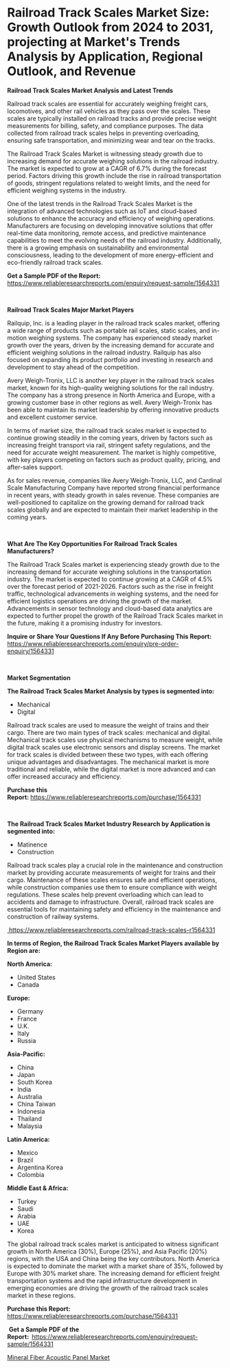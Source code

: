 <p><h1>Railroad Track Scales Market Size: Growth Outlook from 2024 to 2031, projecting at Market's Trends Analysis by Application, Regional Outlook, and Revenue</h1></p><p><strong>Railroad Track Scales Market Analysis and Latest Trends</strong></p>
<p><p>Railroad track scales are essential for accurately weighing freight cars, locomotives, and other rail vehicles as they pass over the scales. These scales are typically installed on railroad tracks and provide precise weight measurements for billing, safety, and compliance purposes. The data collected from railroad track scales helps in preventing overloading, ensuring safe transportation, and minimizing wear and tear on the tracks.</p><p>The Railroad Track Scales Market is witnessing steady growth due to increasing demand for accurate weighing solutions in the railroad industry. The market is expected to grow at a CAGR of 6.7% during the forecast period. Factors driving this growth include the rise in railroad transportation of goods, stringent regulations related to weight limits, and the need for efficient weighing systems in the industry.</p><p>One of the latest trends in the Railroad Track Scales Market is the integration of advanced technologies such as IoT and cloud-based solutions to enhance the accuracy and efficiency of weighing operations. Manufacturers are focusing on developing innovative solutions that offer real-time data monitoring, remote access, and predictive maintenance capabilities to meet the evolving needs of the railroad industry. Additionally, there is a growing emphasis on sustainability and environmental consciousness, leading to the development of more energy-efficient and eco-friendly railroad track scales.</p></p>
<p><strong>Get a Sample PDF of the Report:&nbsp;</strong> <a href="https://www.reliableresearchreports.com/enquiry/request-sample/1564331">https://www.reliableresearchreports.com/enquiry/request-sample/1564331</a></p>
<p>&nbsp;</p>
<p><strong>Railroad Track Scales Major Market Players</strong></p>
<p><p>Railquip, Inc. is a leading player in the railroad track scales market, offering a wide range of products such as portable rail scales, static scales, and in-motion weighing systems. The company has experienced steady market growth over the years, driven by the increasing demand for accurate and efficient weighing solutions in the railroad industry. Railquip has also focused on expanding its product portfolio and investing in research and development to stay ahead of the competition.</p><p>Avery Weigh-Tronix, LLC is another key player in the railroad track scales market, known for its high-quality weighing solutions for the rail industry. The company has a strong presence in North America and Europe, with a growing customer base in other regions as well. Avery Weigh-Tronix has been able to maintain its market leadership by offering innovative products and excellent customer service.</p><p>In terms of market size, the railroad track scales market is expected to continue growing steadily in the coming years, driven by factors such as increasing freight transport via rail, stringent safety regulations, and the need for accurate weight measurement. The market is highly competitive, with key players competing on factors such as product quality, pricing, and after-sales support.</p><p>As for sales revenue, companies like Avery Weigh-Tronix, LLC, and Cardinal Scale Manufacturing Company have reported strong financial performance in recent years, with steady growth in sales revenue. These companies are well-positioned to capitalize on the growing demand for railroad track scales globally and are expected to maintain their market leadership in the coming years.</p></p>
<p>&nbsp;</p>
<p><strong>What Are The Key Opportunities For Railroad Track Scales Manufacturers?</strong></p>
<p><p>The Railroad Track Scales market is experiencing steady growth due to the increasing demand for accurate weighing solutions in the transportation industry. The market is expected to continue growing at a CAGR of 4.5% over the forecast period of 2021-2026. Factors such as the rise in freight traffic, technological advancements in weighing systems, and the need for efficient logistics operations are driving the growth of the market. Advancements in sensor technology and cloud-based data analytics are expected to further propel the growth of the Railroad Track Scales market in the future, making it a promising industry for investors.</p></p>
<p><strong>Inquire or Share Your Questions If Any Before Purchasing This Report:</strong> <a href="https://www.reliableresearchreports.com/enquiry/pre-order-enquiry/1564331">https://www.reliableresearchreports.com/enquiry/pre-order-enquiry/1564331</a></p>
<p>&nbsp;</p>
<p><strong>Market Segmentation</strong></p>
<p><strong>The Railroad Track Scales Market Analysis by types is segmented into:</strong></p>
<p><ul><li>Mechanical</li><li>Digital</li></ul></p>
<p><p>Railroad track scales are used to measure the weight of trains and their cargo. There are two main types of track scales: mechanical and digital. Mechanical track scales use physical mechanisms to measure weight, while digital track scales use electronic sensors and display screens. The market for track scales is divided between these two types, with each offering unique advantages and disadvantages. The mechanical market is more traditional and reliable, while the digital market is more advanced and can offer increased accuracy and efficiency.</p></p>
<p><strong>Purchase this Report:&nbsp;</strong><a href="https://www.reliableresearchreports.com/purchase/1564331">https://www.reliableresearchreports.com/purchase/1564331</a></p>
<p>&nbsp;</p>
<p><strong>The Railroad Track Scales Market Industry Research by Application is segmented into:</strong></p>
<p><ul><li>Matinence</li><li>Construction</li></ul></p>
<p><p>Railroad track scales play a crucial role in the maintenance and construction market by providing accurate measurements of weight for trains and their cargo. Maintenance of these scales ensures safe and efficient operations, while construction companies use them to ensure compliance with weight regulations. These scales help prevent overloading which can lead to accidents and damage to infrastructure. Overall, railroad track scales are essential tools for maintaining safety and efficiency in the maintenance and construction of railway systems.</p></p>
<p><a href="https://www.reliableresearchreports.com/railroad-track-scales-r1564331">&nbsp;https://www.reliableresearchreports.com/railroad-track-scales-r1564331</a></p>
<p><strong>In terms of Region, the Railroad Track Scales Market Players available by Region are:</strong></p>
<p>
    <p> <strong> North America: </strong>
        <ul>
            <li>United States</li>
            <li>Canada</li>
        </ul>
        </p> 
    <p> <strong> Europe: </strong>
        <ul>
            <li>Germany</li>
            <li>France</li>
            <li>U.K.</li>
            <li>Italy</li>
            <li>Russia</li>
        </ul>
        </p> 
    <p> <strong> Asia-Pacific: </strong>
        <ul>
            <li>China</li>
            <li>Japan</li>
            <li>South Korea</li>
            <li>India</li>
            <li>Australia</li>
            <li>China Taiwan</li>
            <li>Indonesia</li>
            <li>Thailand</li>
            <li>Malaysia</li>
        </ul>
        </p> 
    <p> <strong> Latin America: </strong>
        <ul>
            <li>Mexico</li>
            <li>Brazil</li>
            <li>Argentina Korea</li>
            <li>Colombia</li>
        </ul>
        </p> 
    <p> <strong> Middle East & Africa: </strong>
        <ul>
            <li>Turkey</li>
            <li>Saudi</li>
            <li>Arabia</li>
            <li>UAE</li>
            <li>Korea</li>
        </ul>
    </p>
    </p>
<p><p>The global railroad track scales market is anticipated to witness significant growth in North America (30%), Europe (25%), and Asia Pacific (20%) regions, with the USA and China being the key contributors. North America is expected to dominate the market with a market share of 35%, followed by Europe with 30% market share. The increasing demand for efficient freight transportation systems and the rapid infrastructure development in emerging economies are driving the growth of the railroad track scales market in these regions.</p></p>
<p><strong>Purchase this Report: </strong><a href="https://www.reliableresearchreports.com/purchase/1564331">https://www.reliableresearchreports.com/purchase/1564331</a></p>
<p>&nbsp;<strong>Get a Sample PDF of the Report:&nbsp;&nbsp;</strong><a href="https://www.reliableresearchreports.com/enquiry/request-sample/1564331">https://www.reliableresearchreports.com/enquiry/request-sample/1564331</a></p>
<p><strong></strong></p>
<p><p><a href="https://github.com/pennyaldbrittonh658/Market-Research-Report-List-1/blob/main/mineral-fiber-acoustic-panel-market.md">Mineral Fiber Acoustic Panel Market</a></p></p>